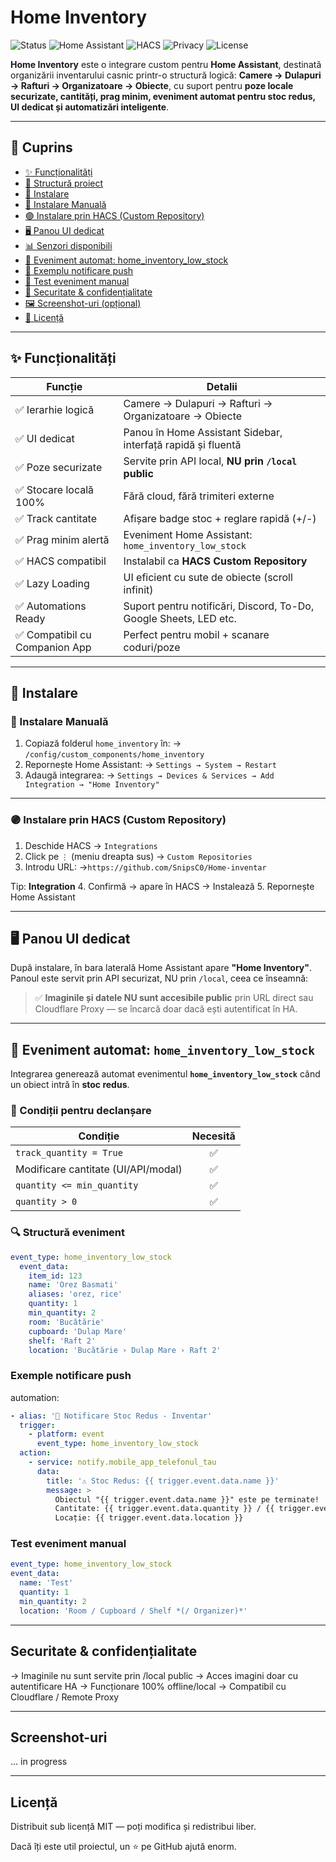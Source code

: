 # Home Inventory

![Status](https://img.shields.io/badge/status-production--ready-brightgreen)
![Home Assistant](https://img.shields.io/badge/Home%20Assistant-Custom%20Integration-41BDF5)
![HACS](https://img.shields.io/badge/HACS-Custom-blue)
![Privacy](https://img.shields.io/badge/data-local_only-important)
![License](https://img.shields.io/badge/license-MIT-lightgrey)

**Home Inventory** este o integrare custom pentru **Home Assistant**, destinată organizării inventarului casnic printr-o structură logică:
**Camere → Dulapuri → Rafturi → Organizatoare → Obiecte**, cu suport pentru **poze locale securizate, cantități, prag minim, eveniment automat pentru stoc redus, UI dedicat și automatizări inteligente**.

---

## 📌 Cuprins

- [✨ Funcționalități](#-funcționalități)
- [📁 Structură proiect](#-structură-proiect)
- [🚀 Instalare](#-instalare)
- [🔹 Instalare Manuală](#-instalare-manuală)
- [🟣 Instalare prin HACS (Custom Repository)](#-instalare-prin-hacs-custom-repository)
- [🖥 Panou UI dedicat](#-panou-ui-dedicat)
- [📊 Senzori disponibili](#-senzori-disponibili)
- [📢 Eveniment automat: home_inventory_low_stock](#-eveniment-automat-home_inventory_low_stock)
- [🔔 Exemplu notificare push](#-exemplu-notificare-push)
- [🧪 Test eveniment manual](#-test-eveniment-manual)
- [🔐 Securitate & confidențialitate](#-securitate--confidențialitate)
- [🖼 Screenshot-uri (opțional)](#-screenshot-uri-opțional)
- [📜 Licență](#-licență)

---

## ✨ Funcționalități

| Funcție                        | Detalii                                                           |
| ------------------------------ | ----------------------------------------------------------------- |
| ✅ Ierarhie logică             | Camere → Dulapuri → Rafturi → Organizatoare → Obiecte             |
| ✅ UI dedicat                  | Panou în Home Assistant Sidebar, interfață rapidă și fluentă      |
| ✅ Poze securizate             | Servite prin API local, **NU prin `/local` public**               |
| ✅ Stocare locală 100%         | Fără cloud, fără trimiteri externe                                |
| ✅ Track cantitate             | Afișare badge stoc + reglare rapidă (+/-)                         |
| ✅ Prag minim alertă           | Eveniment Home Assistant: `home_inventory_low_stock`              |
| ✅ HACS compatibil             | Instalabil ca **HACS Custom Repository**                          |
| ✅ Lazy Loading                | UI eficient cu sute de obiecte (scroll infinit)                   |
| ✅ Automations Ready           | Suport pentru notificări, Discord, To-Do, Google Sheets, LED etc. |
| ✅ Compatibil cu Companion App | Perfect pentru mobil + scanare coduri/poze                        |

---

## 🚀 Instalare

### 🔹 Instalare Manuală

1. Copiază folderul `home_inventory` în:
   → `/config/custom_components/home_inventory`
2. Repornește Home Assistant:
   → `Settings → System → Restart`
3. Adaugă integrarea:
   → `Settings → Devices & Services → Add Integration → "Home Inventory"`

---

### 🟣 Instalare prin **HACS (Custom Repository)**

1. Deschide HACS → `Integrations`
2. Click pe `⋮` (meniu dreapta sus) → `Custom Repositories`
3. Introdu URL:
   →`https://github.com/SnipsC0/Home-inventar`

Tip: **Integration** 4. Confirmă → apare în HACS → Instalează 5. Repornește Home Assistant

---

## 🖥 Panou UI dedicat

După instalare, în bara laterală Home Assistant apare **"Home Inventory"**.  
Panoul este servit prin API securizat, NU prin `/local`, ceea ce înseamnă:

> ✅ **Imaginile și datele NU sunt accesibile public** prin URL direct sau Cloudflare Proxy — se încarcă doar dacă ești autentificat în HA.

---

## 📢 Eveniment automat: `home_inventory_low_stock`

Integrarea generează automat evenimentul **`home_inventory_low_stock`** când un obiect intră în **stoc redus**.

### 🎯 Condiții pentru declanșare

| Condiție                            | Necesită |
| ----------------------------------- | :------: |
| `track_quantity = True`             |    ✅    |
| Modificare cantitate (UI/API/modal) |    ✅    |
| `quantity <= min_quantity`          |    ✅    |
| `quantity > 0`                      |    ✅    |

### 🔍 Structură eveniment

```yaml
event_type: home_inventory_low_stock
  event_data:
    item_id: 123
    name: 'Orez Basmati'
    aliases: 'orez, rice'
    quantity: 1
    min_quantity: 2
    room: 'Bucătărie'
    cupboard: 'Dulap Mare'
    shelf: 'Raft 2'
    location: 'Bucătărie › Dulap Mare › Raft 2'
```

### Exemple notificare push

automation:

```yaml
- alias: '📱 Notificare Stoc Redus - Inventar'
  trigger:
    - platform: event
      event_type: home_inventory_low_stock
  action:
    - service: notify.mobile_app_telefonul_tau
      data:
        title: '⚠️ Stoc Redus: {{ trigger.event.data.name }}'
        message: >
          Obiectul "{{ trigger.event.data.name }}" este pe terminate!
          Cantitate: {{ trigger.event.data.quantity }} / {{ trigger.event.data.min_quantity }}
          Locație: {{ trigger.event.data.location }}
```

### Test eveniment manual

```yaml
event_type: home_inventory_low_stock
event_data:
  name: 'Test'
  quantity: 1
  min_quantity: 2
  location: 'Room / Cupboard / Shelf *(/ Organizer)*'
```

---

## Securitate & confidențialitate

→ Imaginile nu sunt servite prin /local public
→ Acces imagini doar cu autentificare HA
→ Funcționare 100% offline/local
→ Compatibil cu Cloudflare / Remote Proxy

---

## Screenshot-uri

... in progress

---

## Licență

Distribuit sub licență MIT — poți modifica și redistribui liber.

Dacă îți este util proiectul, un ⭐ pe GitHub ajută enorm.
